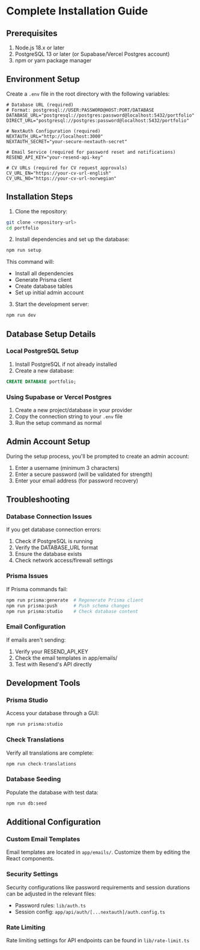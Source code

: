 # Complete Installation Guide

## Prerequisites

1. Node.js 18.x or later
2. PostgreSQL 13 or later (or Supabase/Vercel Postgres account)
3. npm or yarn package manager

## Environment Setup

Create a `.env` file in the root directory with the following variables:

```env
# Database URL (required)
# Format: postgresql://USER:PASSWORD@HOST:PORT/DATABASE
DATABASE_URL="postgresql://postgres:password@localhost:5432/portfolio"
DIRECT_URL="postgresql://postgres:password@localhost:5432/portfolio"

# NextAuth Configuration (required)
NEXTAUTH_URL="http://localhost:3000"
NEXTAUTH_SECRET="your-secure-nextauth-secret"

# Email Service (required for password reset and notifications)
RESEND_API_KEY="your-resend-api-key"

# CV URLs (required for CV request approvals)
CV_URL_EN="https://your-cv-url-english"
CV_URL_NO="https://your-cv-url-norwegian"
```

## Installation Steps

1. Clone the repository:
```bash
git clone <repository-url>
cd portfolio
```

2. Install dependencies and set up the database:
```bash
npm run setup
```
This command will:
- Install all dependencies
- Generate Prisma client
- Create database tables
- Set up initial admin account

3. Start the development server:
```bash
npm run dev
```

## Database Setup Details

### Local PostgreSQL Setup

1. Install PostgreSQL if not already installed
2. Create a new database:
```sql
CREATE DATABASE portfolio;
```

### Using Supabase or Vercel Postgres

1. Create a new project/database in your provider
2. Copy the connection string to your `.env` file
3. Run the setup command as normal

## Admin Account Setup

During the setup process, you'll be prompted to create an admin account:
1. Enter a username (minimum 3 characters)
2. Enter a secure password (will be validated for strength)
3. Enter your email address (for password recovery)

## Troubleshooting

### Database Connection Issues

If you get database connection errors:
1. Check if PostgreSQL is running
2. Verify the DATABASE_URL format
3. Ensure the database exists
4. Check network access/firewall settings

### Prisma Issues

If Prisma commands fail:
```bash
npm run prisma:generate  # Regenerate Prisma client
npm run prisma:push      # Push schema changes
npm run prisma:studio    # Check database content
```

### Email Configuration

If emails aren't sending:
1. Verify your RESEND_API_KEY
2. Check the email templates in app/emails/
3. Test with Resend's API directly

## Development Tools

### Prisma Studio
Access your database through a GUI:
```bash
npm run prisma:studio
```

### Check Translations
Verify all translations are complete:
```bash
npm run check-translations
```

### Database Seeding
Populate the database with test data:
```bash
npm run db:seed
```

## Additional Configuration

### Custom Email Templates
Email templates are located in `app/emails/`. Customize them by editing the React components.

### Security Settings
Security configurations like password requirements and session durations can be adjusted in the relevant files:
- Password rules: `lib/auth.ts`
- Session config: `app/api/auth/[...nextauth]/auth.config.ts`

### Rate Limiting
Rate limiting settings for API endpoints can be found in `lib/rate-limit.ts`

